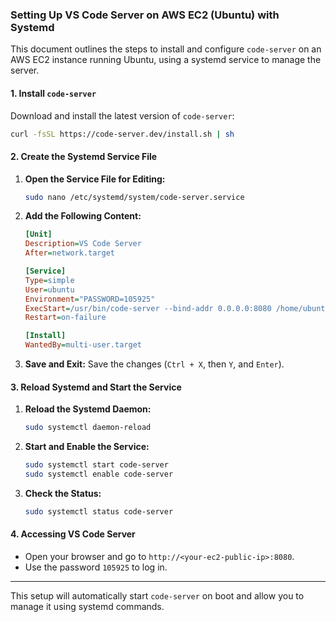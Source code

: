 ### **Setting Up VS Code Server on AWS EC2 (Ubuntu) with Systemd**

This document outlines the steps to install and configure `code-server` on an AWS EC2 instance running Ubuntu, using a systemd service to manage the server.

#### **1. Install `code-server`**

Download and install the latest version of `code-server`:

```bash
curl -fsSL https://code-server.dev/install.sh | sh
```

#### **2. Create the Systemd Service File**

1. **Open the Service File for Editing:**

   ```bash
   sudo nano /etc/systemd/system/code-server.service
   ```

2. **Add the Following Content:**

   ```ini
   [Unit]
   Description=VS Code Server
   After=network.target

   [Service]
   Type=simple
   User=ubuntu
   Environment="PASSWORD=105925"
   ExecStart=/usr/bin/code-server --bind-addr 0.0.0.0:8080 /home/ubuntu
   Restart=on-failure

   [Install]
   WantedBy=multi-user.target
   ```

3. **Save and Exit:**
   Save the changes (`Ctrl + X`, then `Y`, and `Enter`).

#### **3. Reload Systemd and Start the Service**

1. **Reload the Systemd Daemon:**

   ```bash
   sudo systemctl daemon-reload
   ```

2. **Start and Enable the Service:**

   ```bash
   sudo systemctl start code-server
   sudo systemctl enable code-server
   ```

3. **Check the Status:**

   ```bash
   sudo systemctl status code-server
   ```

#### **4. Accessing VS Code Server**

- Open your browser and go to `http://<your-ec2-public-ip>:8080`.
- Use the password `105925` to log in.

---

This setup will automatically start `code-server` on boot and allow you to manage it using systemd commands.